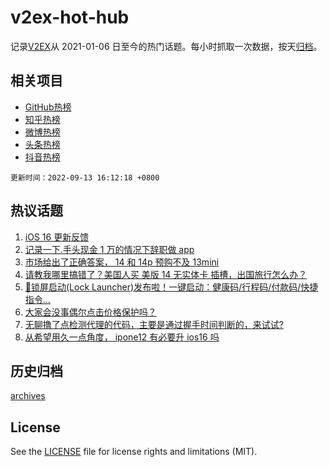 # v2ex-hot-hub

 记录[V2EX](https://www.v2ex.com/)从 2021-01-06 日至今的热门话题。每小时抓取一次数据，按天[归档](archives)。
 
 ## 相关项目

- [GitHub热榜](https://github.com/snaildev/github-hot-hub)
- [知乎热榜](https://github.com/snaildev/zhihu-hot-hub)
- [微博热榜](https://github.com/snaildev/weibo-hot-hub)
- [头条热榜](https://github.com/snaildev/toutiao-hot-hub)
- [抖音热榜](https://github.com/snaildev/douyin-hot-hub)


 `更新时间：2022-09-13 16:12:18 +0800`

## 热议话题

1. [iOS 16 更新反馈](https://www.v2ex.com/t/879577)
1. [记录一下.手头现金 1 万的情况下辞职做 app](https://www.v2ex.com/t/879561)
1. [市场给出了正确答案， 14 和 14p 预购不及 13mini](https://www.v2ex.com/t/879618)
1. [请教我哪里搞错了？美国人买 美版 14 无实体卡 插槽，出国旅行怎么办？](https://www.v2ex.com/t/879658)
1. [🎉锁屏启动(Lock Launcher)发布啦！一键启动：健康码/行程码/付款码/快捷指令...](https://www.v2ex.com/t/879564)
1. [大家会没事偶尔点击价格保护吗？](https://www.v2ex.com/t/879615)
1. [无聊撸了点检测代理的代码，主要是通过握手时间判断的，来试试?](https://www.v2ex.com/t/879471)
1. [从希望用久一点角度， ipone12 有必要升 ios16 吗](https://www.v2ex.com/t/879646)

## 历史归档

[archives](archives)

## License

See the [LICENSE](LICENSE) file for license rights and limitations (MIT).
